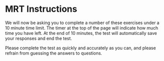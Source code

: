 # MRT Instructions

We will now be asking you to complete a number of these exercises under a 10 minute time limit. The timer at the top of the page will indicate how much time you have left. At the end of 10 minutes, the test will automatically save your responses and end the test. 

Please complete the test as quickly and accurately as you can, and please refrain from guessing the answers to questions.
